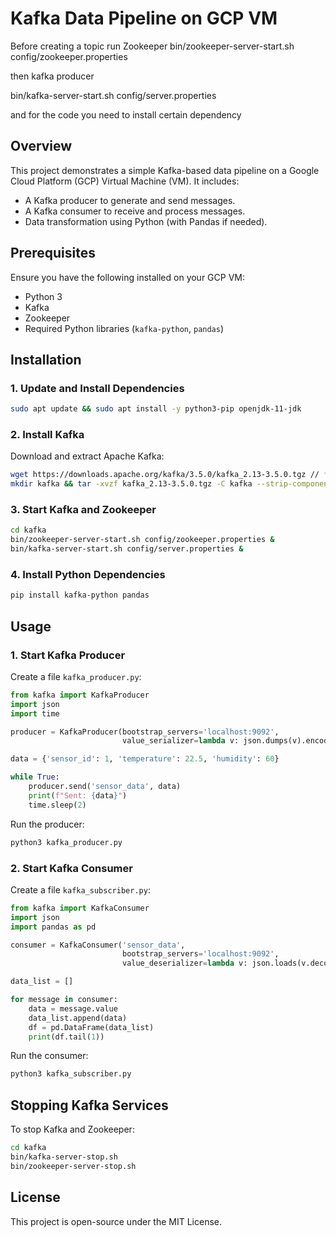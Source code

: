 # Kafka Data Pipeline on GCP VM
Before creating a topic run Zookeeper
bin/zookeeper-server-start.sh config/zookeeper.properties


then kafka producer

bin/kafka-server-start.sh config/server.properties


and for the code you need to install certain dependency

## Overview
This project demonstrates a simple Kafka-based data pipeline on a Google Cloud Platform (GCP) Virtual Machine (VM). It includes:
- A Kafka producer to generate and send messages.
- A Kafka consumer to receive and process messages.
- Data transformation using Python (with Pandas if needed).

## Prerequisites
Ensure you have the following installed on your GCP VM:
- Python 3
- Kafka
- Zookeeper
- Required Python libraries (`kafka-python`, `pandas`)

## Installation
### 1. Update and Install Dependencies
```bash
sudo apt update && sudo apt install -y python3-pip openjdk-11-jdk
```

### 2. Install Kafka
Download and extract Apache Kafka:
```bash
wget https://downloads.apache.org/kafka/3.5.0/kafka_2.13-3.5.0.tgz // **i downloaded and uplaoded**
mkdir kafka && tar -xvzf kafka_2.13-3.5.0.tgz -C kafka --strip-components=1
```

### 3. Start Kafka and Zookeeper
```bash
cd kafka
bin/zookeeper-server-start.sh config/zookeeper.properties &
bin/kafka-server-start.sh config/server.properties &
```

### 4. Install Python Dependencies
```bash
pip install kafka-python pandas
```

## Usage

### 1. Start Kafka Producer
Create a file `kafka_producer.py`:
```python
from kafka import KafkaProducer
import json
import time

producer = KafkaProducer(bootstrap_servers='localhost:9092',
                         value_serializer=lambda v: json.dumps(v).encode('utf-8'))

data = {'sensor_id': 1, 'temperature': 22.5, 'humidity': 60}

while True:
    producer.send('sensor_data', data)
    print(f"Sent: {data}")
    time.sleep(2)
```
Run the producer:
```bash
python3 kafka_producer.py
```

### 2. Start Kafka Consumer
Create a file `kafka_subscriber.py`:
```python
from kafka import KafkaConsumer
import json
import pandas as pd

consumer = KafkaConsumer('sensor_data',
                         bootstrap_servers='localhost:9092',
                         value_deserializer=lambda v: json.loads(v.decode('utf-8')))

data_list = []

for message in consumer:
    data = message.value
    data_list.append(data)
    df = pd.DataFrame(data_list)
    print(df.tail(1))
```
Run the consumer:
```bash
python3 kafka_subscriber.py
```

## Stopping Kafka Services
To stop Kafka and Zookeeper:
```bash
cd kafka
bin/kafka-server-stop.sh
bin/zookeeper-server-stop.sh
```

## License
This project is open-source under the MIT License.


